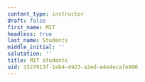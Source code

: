 ```yaml
---
content_type: instructor
draft: false
first_name: MIT
headless: true
last_name: Students
middle_initial: ''
salutation: ''
title: MIT Students
uid: 1527913f-1eb4-4923-a2ed-e4e4ecafe990
---
```

